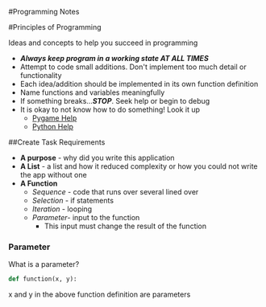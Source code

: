 #Programming Notes

#Principles of Programming

Ideas and concepts to help you succeed in programming

- ***Always keep program in a working state AT ALL TIMES***
- Attempt to code small additions. Don't implement too much detail or functionality
- Each idea/addition should be implemented in its own function definition
- Name functions and variables meaningfully
- If something breaks...***STOP***. Seek help or begin to debug
- It is okay to not know how to do something! Look it up
  - [Pygame Help](https://www.pygame.org/docs/ref/draw.html)
  - [Python Help](https://www.w3scho;s.com/python/)

##Create Task Requirements

- **A purpose** - why did you write this application
- **A List** - a list and how it reduced complexity or how you could not write the app without one
- **A Function**
  - *Sequence* - code that runs over several lined over
  - *Selection* - if statements
  - *Iteration* - looping
  - *Parameter*- input to the function
    - This input must change the result of the function

### Parameter

What is a parameter?

```python
def function(x, y):

```

x and y in the above function definition are parameters